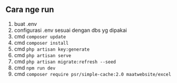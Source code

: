 ## Cara nge run

1. buat .env
1. configurasi .env sesuai dengan dbs yg dipakai
1. cmd `composer update`
1. cmd `composer install`
1. cmd `php artisan key:generate`
1. cmd `php artisan serve`
1. cmd `php artisan migrate:refresh --seed`
1. cmd `npm run dev`
1. cmd `composer require psr/simple-cache:2.0 maatwebsite/excel`
